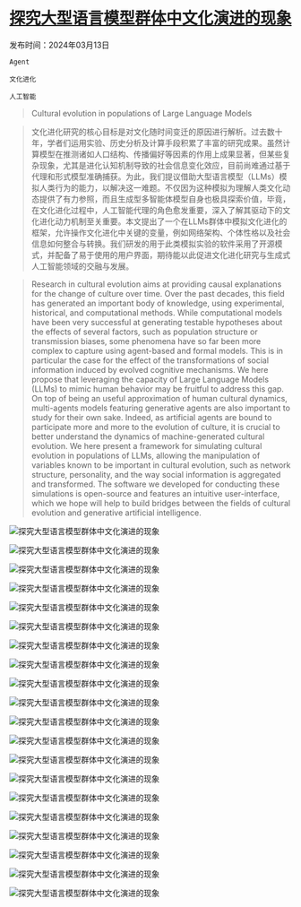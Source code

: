 # [探究大型语言模型群体中文化演进的现象](https://arxiv.org/abs/2403.08882)

发布时间：2024年03月13日

`Agent`

`文化进化`

`人工智能`

> Cultural evolution in populations of Large Language Models

> 文化进化研究的核心目标是对文化随时间变迁的原因进行解析。过去数十年，学者们运用实验、历史分析及计算手段积累了丰富的研究成果。虽然计算模型在推测诸如人口结构、传播偏好等因素的作用上成果显著，但某些复杂现象，尤其是进化认知机制导致的社会信息变化效应，目前尚难通过基于代理和形式模型准确捕获。为此，我们提议借助大型语言模型（LLMs）模拟人类行为的能力，以解决这一难题。不仅因为这种模拟为理解人类文化动态提供了有力参照，而且生成型多智能体模型自身也极具探索价值，毕竟，在文化进化过程中，人工智能代理的角色愈发重要，深入了解其驱动下的文化进化动力机制至关重要。本文提出了一个在LLMs群体中模拟文化进化的框架，允许操作文化进化中关键的变量，例如网络架构、个体性格以及社会信息如何整合与转换。我们研发的用于此类模拟实验的软件采用了开源模式，并配备了易于使用的用户界面，期待能以此促进文化进化研究与生成式人工智能领域的交融与发展。

> Research in cultural evolution aims at providing causal explanations for the change of culture over time. Over the past decades, this field has generated an important body of knowledge, using experimental, historical, and computational methods. While computational models have been very successful at generating testable hypotheses about the effects of several factors, such as population structure or transmission biases, some phenomena have so far been more complex to capture using agent-based and formal models. This is in particular the case for the effect of the transformations of social information induced by evolved cognitive mechanisms. We here propose that leveraging the capacity of Large Language Models (LLMs) to mimic human behavior may be fruitful to address this gap. On top of being an useful approximation of human cultural dynamics, multi-agents models featuring generative agents are also important to study for their own sake. Indeed, as artificial agents are bound to participate more and more to the evolution of culture, it is crucial to better understand the dynamics of machine-generated cultural evolution. We here present a framework for simulating cultural evolution in populations of LLMs, allowing the manipulation of variables known to be important in cultural evolution, such as network structure, personality, and the way social information is aggregated and transformed. The software we developed for conducting these simulations is open-source and features an intuitive user-interface, which we hope will help to build bridges between the fields of cultural evolution and generative artificial intelligence.

![探究大型语言模型群体中文化演进的现象](../../../paper_images/2403.08882/x1.png)

![探究大型语言模型群体中文化演进的现象](../../../paper_images/2403.08882/x2.png)

![探究大型语言模型群体中文化演进的现象](../../../paper_images/2403.08882/x3.png)

![探究大型语言模型群体中文化演进的现象](../../../paper_images/2403.08882/x4.png)

![探究大型语言模型群体中文化演进的现象](../../../paper_images/2403.08882/x5.png)

![探究大型语言模型群体中文化演进的现象](../../../paper_images/2403.08882/combined_networks.png)

![探究大型语言模型群体中文化演进的现象](../../../paper_images/2403.08882/x6.png)

![探究大型语言模型群体中文化演进的现象](../../../paper_images/2403.08882/x7.png)

![探究大型语言模型群体中文化演进的现象](../../../paper_images/2403.08882/x8.png)

![探究大型语言模型群体中文化演进的现象](../../../paper_images/2403.08882/x9.png)

![探究大型语言模型群体中文化演进的现象](../../../paper_images/2403.08882/x10.png)

![探究大型语言模型群体中文化演进的现象](../../../paper_images/2403.08882/x11.png)

![探究大型语言模型群体中文化演进的现象](../../../paper_images/2403.08882/x12.png)

![探究大型语言模型群体中文化演进的现象](../../../paper_images/2403.08882/x13.png)

![探究大型语言模型群体中文化演进的现象](../../../paper_images/2403.08882/x14.png)

![探究大型语言模型群体中文化演进的现象](../../../paper_images/2403.08882/x15.png)

![探究大型语言模型群体中文化演进的现象](../../../paper_images/2403.08882/x16.png)

![探究大型语言模型群体中文化演进的现象](../../../paper_images/2403.08882/x17.png)

![探究大型语言模型群体中文化演进的现象](../../../paper_images/2403.08882/x18.png)

![探究大型语言模型群体中文化演进的现象](../../../paper_images/2403.08882/rotated_wordchains.png)